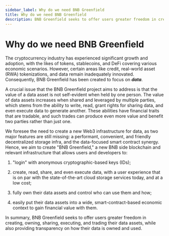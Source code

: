 ```yaml
---
sidebar_label: Why do we need BNB Greenfield
title: Why do we need BNB Greenfield
description: BNB Greenfield seeks to offer users greater freedom in creating, owning, sharing, executing, and trading their data assets, while also providing transparency on how their data is owned and used.
---
```


# Why do we need BNB Greenfield

The cryptocurrency industry has experienced significant growth and adoption, with the likes of tokens, stablecoins, and DeFi covering various economic scenarios. However, certain areas like credit, real-world asset (RWA) tokenizations, and data remain inadequately innovated. Consequently, BNB Greenfield has been created to focus on ***data***.

A crucial issue that the BNB Greenfield project aims to address is that the value of a data asset is not self-evident when held by one person. The value of data assets increases when shared and leveraged by multiple parties, which stems from the ability to write, read, grant rights for sharing data, and even execute data to generate another. These abilities have financial traits that are tradable, and such trades can produce even more value and benefit two parties rather than just one.

We foresee the need to create a new Web3 infrastructure for data, as two major features are still missing: a performant, convenient, and friendly decentralized storage infra, and the data-focused smart contract synergy.
Hence, we aim to create "BNB Greenfield," a new BNB side blockchain and relevant infrastructure that allows users and developers to:

1. "login" with anonymous cryptographic-based keys (IDs);

2. create, read, share, and even execute data, with a user experience that is on par with the state-of-the-art cloud storage services today, and at a low cost;

3. fully own their data assets and control who can use them and how;

4. easily put their data assets into a wide, smart-contract-based economic context to gain financial value with them.

In summary, BNB Greenfield seeks to offer users greater freedom in creating, owning, sharing, executing, and trading their data assets, while also providing transparency on how their data is owned and used.
